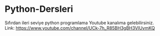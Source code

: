# Python-Dersleri
Sıfırdan ileri seviye python programlama 
Youtube kanalıma gelebilirsiniz. Link: https://www.youtube.com/channel/UCk-7h_R85BH3gBH3VlUvmKQ
